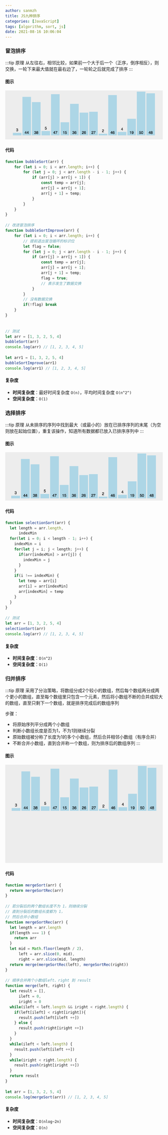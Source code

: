 ```yaml
---
author: sanmzh
title: JS九种排序
categories: [JavaScript]
tags: [algorithm, sort, js]
date: 2021-08-16 10:06:04
---
```


<Boxx changeTime="30000"/>

### 冒泡排序
:::tip 原理
从左往右，相邻比较，如果前一个大于后一个（正序，倒序相反），则交换，一轮下来最大值就在最右边了，一轮轮之后就完成了排序
:::
#### 图示
![冒泡排序](../../.vuepress/public/bubbleSort.gif)
#### 代码
```js
function bubbleSort(arr) {
    for (let i = 0; i < arr.length; i++) {
        for (let j = 0; j < arr.length - i - 1; j++) {
            if (arr[j] > arr[j + 1]) {
                const temp = arr[j];
                arr[j] = arr[j + 1];
                arr[j + 1] = temp;
            }
        }
    }
}

// 改进冒泡排序
function bubbleSortImprove(arr) {
    for (let i = 0; i < arr.length; i++) {
        // 提前退出冒泡循环的标识位
        let flag = false;
        for (let j = 0; j < arr.length - i - 1; j++) {
            if (arr[j] > arr[j + 1]) {
                const temp = arr[j];
                arr[j] = arr[j + 1];
                arr[j + 1] = temp;
                flag = true;
                // 表示发生了数据交换
            }
        }
        // 没有数据交换
        if(!flag) break
    }
}


// 测试
let arr = [1, 3, 2, 5, 4]
bubbleSort(arr)
console.log(arr) // [1, 2, 3, 4, 5]

let arr1 = [1, 3, 2, 5, 4]
bubbleSortImprove(arr1)
console.log(arr1) // [1, 2, 3, 4, 5]
```
#### 复杂度
- **时间复杂度**：最好时间复杂度 `O(n)`，平均时间复杂度 `O(n^2^)`
- **空间复杂度**：`O(1)`

### 选择排序
:::tip 原理
从未排序的序列中找到最大（或最小的）放在已排序序列的末尾（为空则放在起始位置），重复该操作，知道所有数据都已放入已排序序列中
:::
#### 图示
![选择排序](../../.vuepress/public/selectionSort.gif)
#### 代码
```js
function selectionSort(arr) {
  let length = arr.length,
      indexMin
  for(let i = 0; i < length - 1; i++) {
    indexMin = i
    for(let j = i; j < length; j++) {
      if(arr[indexMin] > arr[j]) {
        indexMin = j
      }
    }
    if(i !== indexMin) {
      let temp = arr[i]
      arr[i] = arr[indexMin]
      arr[indexMin] = temp
    }
  }
}

// 测试
let arr = [1, 3, 2, 5, 4]
selectionSort(arr)
console.log(arr) // [1, 2, 3, 4, 5]
```
#### 复杂度
- **时间复杂度**：`O(n^2)`
- **空间复杂度**：`O(1)`

### 归并排序
:::tip 原理
采用了分治策略，将数组分成2个较小的数组，然后每个数组再分成两个更小的数组，直至每个数组里只包含一个元素，然后将小数组不断的合并成较大的数组，直至只剩下一个数组，就是排序完成后的数组序列

步骤：
- 将原始序列平分成两个小数组
- 判断小数组长度是否为1，不为1则继续分裂
- 原始数组被分称了长度为1的多个小数组，然后合并相邻小数组（有序合并）
- 不断合并小数组，直到合并称一个数组，则为排序后的数组序列
:::
#### 图示
![归并排序](../../.vuepress/public/mergeSort.gif)
#### 代码
```js
function mergeSort(arr) {
  return mergeSortRec(arr)
}

// 若分裂后的两个数组长度不为 1，则继续分裂
// 直到分裂后的数组长度都为 1，
// 然后合并小数组
function mergeSortRec(arr) {
  let length = arr.length
  if(length === 1) {
    return arr
  }
  let mid = Math.floor(length / 2),
      left = arr.slice(0, mid),
      right = arr.slice(mid, length)
  return merge(mergeSortRec(left), mergeSortRec(right))
}

// 顺序合并两个小数组left、right 到 result
function merge(left, right) {
  let result = [],
      ileft = 0,
      iright = 0
  while(ileft < left.length && iright < right.length) {
    if(left[ileft] < right[iright]){
      result.push(left[ileft ++])
    } else {
      result.push(right[iright ++])
    }
  }
  while(ileft < left.length) {
    result.push(left[ileft ++])
  }
  while(iright < right.length) {
    result.push(right[iright ++])
  }
  return result
}

let arr = [1, 3, 2, 5, 4]
console.log(mergeSort(arr)) // [1, 2, 3, 4, 5]
```
#### 复杂度
- **时间复杂度**：`O(nlog~2n)`
- **空间复杂度**：`O(n)`
